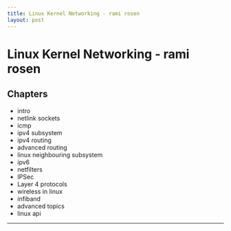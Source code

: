 ```yaml
---
title: Linux Kernel Networking - rami rosen
layout: post
---
```

    
# Linux Kernel Networking - rami rosen

## Chapters 
* intro 
* netlink sockets 
* icmp 
* ipv4 subsystem 
* ipv4 routing 
* advanced routing 
* linux neighbouring subsystem 
* ipv6 
* netfilters 
* IPSec 
* Layer 4 protocols 
* wireless in linux 
* infiband 
* advanced topics 
* linux api 

---

